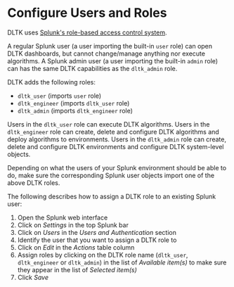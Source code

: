 # Configure Users and Roles

DLTK uses [Splunk's role-based access control system](https://docs.splunk.com/Documentation/Splunk/8.0.6/Security/Aboutusersandroles).

A regular Splunk user (a user importing the built-in `user` role) can open DLTK dashboards, but cannot change/manage anything nor execute algorithms. A Splunk admin user (a user importing the built-in `admin` role) can has the same DLTK capabilities as the `dltk_admin` role.

DLTK adds the following roles:

- `dltk_user` (imports `user` role)
- `dltk_engineer` (imports `dltk_user` role)
- `dltk_admin` (imports `dltk_engineer` role)

Users in the `dltk_user` role can execute DLTK algorithms. Users in the `dltk_engineer` role can create, delete and configure DLTK algorithms and deploy algorithms to environments. Users in the `dltk_admin` role can create, delete and configure DLTK environments and configure DLTK system-level objects.

Depending on what the users of your Splunk environment should be able to do, make sure the corresponding Splunk user objects import one of the above DLTK roles.

The following describes how to assign a DLTK role to an existing Splunk user:

1. Open the Splunk web interface
2. Click on *Settings* in the top Splunk bar
3. Click on *Users* in the *Users and Authentication* section
4. Identify the user that you want to assign a DLTK role to
5. Click on *Edit* in the *Actions* table column
6. Assign roles by clicking on the DLTK role name (`dltk_user`, `dltk_engineer` or `dltk_admin`) in the list of *Available item(s)* to make sure they appear in the list of *Selected item(s)*
7. Click *Save*
